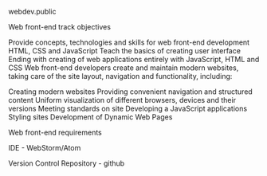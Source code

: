 webdev.public

Web front-end track objectives

Provide concepts, technologies and skills for web front-end development
HTML, CSS and JavaScript
Teach the basics of creating user interface
Ending with creating of web applications entirely with JavaScript, HTML and CSS
Web front-end developers create and maintain modern websites, taking care of the site layout, navigation and functionality, including:

Creating modern websites
Providing convenient navigation and structured content
Uniform visualization of different browsers, devices and their versions
Meeting standards on site
Developing a JavaScript applications Styling sites
Development of Dynamic Web Pages


Web front-end requirements

IDE - WebStorm/Atom

Version Control Repository - github